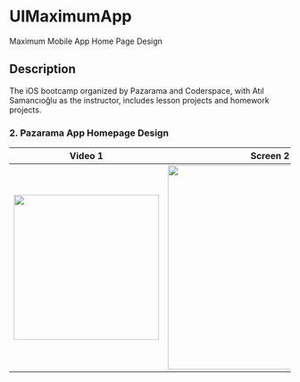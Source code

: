 # UIMaximumApp
Maximum Mobile App Home Page Design


## Description
<p>The iOS bootcamp organized by Pazarama and Coderspace, with Atıl Samancıoğlu as the instructor, includes lesson projects and homework projects.</p>


### 2. Pazarama App Homepage Design

| Video 1 | Screen 2 | Screen 3 |
| ----------- | ---------------- | ---------------- |
| <img width="260px" src="https://github.com/samettigy/UIMaximumApp/assets/116752451/e20dca9a-5773-46c0-85b3-42cab4b6483a"> | <img width="366px" src="https://github.com/samettigy/UIMaximumApp/assets/116752451/9c4e674b-25e0-46e0-95de-164a63b7e878"> | <img width="366px" src="https://github.com/samettigy/UIMaximumApp/assets/116752451/1858bce3-e1fc-47e7-8dbc-1d685abda09d"> |











